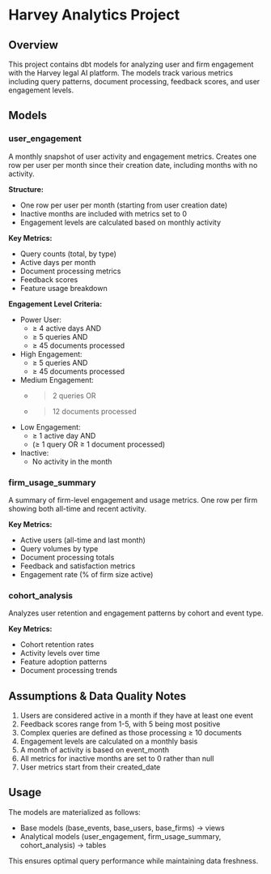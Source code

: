 # Harvey Analytics Project

## Overview
This project contains dbt models for analyzing user and firm engagement with the Harvey legal AI platform. The models track various metrics including query patterns, document processing, feedback scores, and user engagement levels.

## Models

### user_engagement
A monthly snapshot of user activity and engagement metrics. Creates one row per user per month since their creation date, including months with no activity.

**Structure:**
- One row per user per month (starting from user creation date)
- Inactive months are included with metrics set to 0
- Engagement levels are calculated based on monthly activity

**Key Metrics:**
- Query counts (total, by type)
- Active days per month
- Document processing metrics
- Feedback scores
- Feature usage breakdown

**Engagement Level Criteria:**
- Power User:
  - ≥ 4 active days AND
  - ≥ 5 queries AND
  - ≥ 45 documents processed
- High Engagement:
  - ≥ 5 queries AND
  - ≥ 45 documents processed
- Medium Engagement:
  - > 2 queries OR
  - > 12 documents processed
- Low Engagement:
  - ≥ 1 active day AND
  - (≥ 1 query OR ≥ 1 document processed)
- Inactive:
  - No activity in the month

### firm_usage_summary
A summary of firm-level engagement and usage metrics. One row per firm showing both all-time and recent activity.

**Key Metrics:**
- Active users (all-time and last month)
- Query volumes by type
- Document processing totals
- Feedback and satisfaction metrics
- Engagement rate (% of firm size active)

### cohort_analysis
Analyzes user retention and engagement patterns by cohort and event type.

**Key Metrics:**
- Cohort retention rates
- Activity levels over time
- Feature adoption patterns
- Document processing trends

## Assumptions & Data Quality Notes
1. Users are considered active in a month if they have at least one event
2. Feedback scores range from 1-5, with 5 being most positive
3. Complex queries are defined as those processing ≥ 10 documents
4. Engagement levels are calculated on a monthly basis
5. A month of activity is based on event_month
6. All metrics for inactive months are set to 0 rather than null
7. User metrics start from their created_date

## Usage
The models are materialized as follows:
- Base models (base_events, base_users, base_firms) → views
- Analytical models (user_engagement, firm_usage_summary, cohort_analysis) → tables

This ensures optimal query performance while maintaining data freshness.
